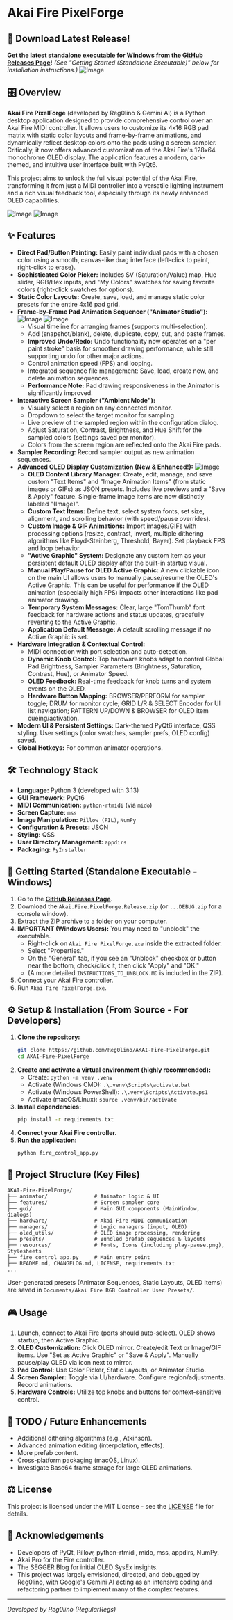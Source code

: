 # Akai Fire PixelForge

## 🚀 Download Latest Release!

**Get the latest standalone executable for Windows from the [GitHub Releases Page](https://github.com/Reg0lino/AKAI-Fire-PixelForge/releases/latest)!** 
*(See "Getting Started (Standalone Executable)" below for installation instructions.)*
![Image](https://github.com/user-attachments/assets/16759301-d11a-4260-aab8-803e2cc5c84f)

## 🎛️ Overview

**Akai Fire PixelForge** (developed by Reg0lino & Gemini AI) is a Python desktop application designed to provide comprehensive control over an Akai Fire MIDI controller. It allows users to customize its 4x16 RGB pad matrix with static color layouts and frame-by-frame animations, and dynamically reflect desktop colors onto the pads using a screen sampler. Critically, it now offers advanced customization of the Akai Fire's 128x64 monochrome OLED display. The application features a modern, dark-themed, and intuitive user interface built with PyQt6.

This project aims to unlock the full visual potential of the Akai Fire, transforming it from just a MIDI controller into a versatile lighting instrument and a rich visual feedback tool, especially through its newly enhanced OLED capabilities.

![Image](https://github.com/user-attachments/assets/fcec95de-555b-4066-87a9-aa0419526ef4)
![Image](https://github.com/user-attachments/assets/f3bbcca6-abad-454e-b441-ec2d4533f6b0)


## ✨ Features

*   **Direct Pad/Button Painting:** Easily paint individual pads with a chosen color using a smooth, canvas-like drag interface (left-click to paint, right-click to erase).
*   **Sophisticated Color Picker:** Includes SV (Saturation/Value) map, Hue slider, RGB/Hex inputs, and "My Colors" swatches for saving favorite colors (right-click swatches for options).
*   **Static Color Layouts:** Create, save, load, and manage static color presets for the entire 4x16 pad grid.
*   **Frame-by-Frame Pad Animation Sequencer ("Animator Studio"):**
![Image](https://github.com/user-attachments/assets/bd3e8232-df5d-4a1d-ba4b-05975b16d59b)
![Image](https://github.com/user-attachments/assets/bd3e8232-df5d-4a1d-ba4b-05975b16d59b)
    *   Visual timeline for arranging frames (supports multi-selection).
    *   Add (snapshot/blank), delete, duplicate, copy, cut, and paste frames.
    *   **Improved Undo/Redo:** Undo functionality now operates on a "per paint stroke" basis for smoother drawing performance, while still supporting undo for other major actions.
    *   Control animation speed (FPS) and looping.
    *   Integrated sequence file management: Save, load, create new, and delete animation sequences.
    *   **Performance Note:** Pad drawing responsiveness in the Animator is significantly improved.
*   **Interactive Screen Sampler ("Ambient Mode"):**
    *   Visually select a region on any connected monitor.
    *   Dropdown to select the target monitor for sampling.
    *   Live preview of the sampled region within the configuration dialog.
    *   Adjust Saturation, Contrast, Brightness, and Hue Shift for the sampled colors (settings saved per monitor).
    *   Colors from the screen region are reflected onto the Akai Fire pads.
*   **Sampler Recording:** Record sampler output as new animation sequences.
*   **Advanced OLED Display Customization (New & Enhanced!):**
![Image](https://github.com/user-attachments/assets/bd4aa2e4-a4fb-47e6-909b-2d501bb30c99)
    *   **OLED Content Library Manager:** Create, edit, manage, and save custom "Text Items" and "Image Animation Items" (from static images or GIFs) as JSON presets. Includes live previews and a "Save & Apply" feature. Single-frame image items are now distinctly labeled "(Image)".
    *   **Custom Text Items:** Define text, select system fonts, set size, alignment, and scrolling behavior (with speed/pause overrides).
    *   **Custom Image & GIF Animations:** Import images/GIFs with processing options (resize, contrast, invert, multiple dithering algorithms like Floyd-Steinberg, Threshold, Bayer). Set playback FPS and loop behavior.
    *   **"Active Graphic" System:** Designate any custom item as your persistent default OLED display after the built-in startup visual.
    *   **Manual Play/Pause for OLED Active Graphic:** A new clickable icon on the main UI allows users to manually pause/resume the OLED's Active Graphic. This can be useful for performance if the OLED animation (especially high FPS) impacts other interactions like pad animator drawing.
    *   **Temporary System Messages:** Clear, large "TomThumb" font feedback for hardware actions and status updates, gracefully reverting to the Active Graphic.
    *   **Application Default Message:** A default scrolling message if no Active Graphic is set.
*   **Hardware Integration & Contextual Control:**
    *   MIDI connection with port selection and auto-detection.
    *   **Dynamic Knob Control:** Top hardware knobs adapt to control Global Pad Brightness, Sampler Parameters (Brightness, Saturation, Contrast, Hue), or Animator Speed.
    *   **OLED Feedback:** Real-time feedback for knob turns and system events on the OLED.
    *   **Hardware Button Mapping:** BROWSER/PERFORM for sampler toggle; DRUM for monitor cycle; GRID L/R & SELECT Encoder for UI list navigation; PATTERN UP/DOWN & BROWSER for OLED item cueing/activation.
*   **Modern UI & Persistent Settings:** Dark-themed PyQt6 interface, QSS styling. User settings (color swatches, sampler prefs, OLED config) saved.
*   **Global Hotkeys:** For common animator operations.

## 🛠️ Technology Stack

*   **Language:** Python 3 (developed with 3.13)
*   **GUI Framework:** PyQt6
*   **MIDI Communication:** `python-rtmidi` (via `mido`)
*   **Screen Capture:** `mss`
*   **Image Manipulation:** `Pillow (PIL)`, `NumPy`
*   **Configuration & Presets:** JSON
*   **Styling:** QSS
*   **User Directory Management:** `appdirs`
*   **Packaging:** `PyInstaller`

## 🚀 Getting Started (Standalone Executable - Windows)

1.  Go to the [**GitHub Releases Page**](https://github.com/Reg0lino/AKAI-Fire-PixelForge/releases/latest).
2.  Download the `Akai.Fire.PixelForge.Release.zip` (or `...DEBUG.zip` for a console window).
3.  Extract the ZIP archive to a folder on your computer.
4.  **IMPORTANT (Windows Users):** You may need to "unblock" the executable.
    *   Right-click on `Akai Fire PixelForge.exe` inside the extracted folder.
    *   Select "Properties."
    *   On the "General" tab, if you see an "Unblock" checkbox or button near the bottom, check/click it, then click "Apply" and "OK."
    *   (A more detailed `INSTRUCTIONS_TO_UNBLOCK.MD` is included in the ZIP).
5.  Connect your Akai Fire controller.
6.  Run `Akai Fire PixelForge.exe`.

## ⚙️ Setup & Installation (From Source - For Developers)

1.  **Clone the repository:**
    ```bash
    git clone https://github.com/Reg0lino/AKAI-Fire-PixelForge.git
    cd AKAI-Fire-PixelForge
    ```
2.  **Create and activate a virtual environment (highly recommended):**
    *   Create: `python -m venv .venv`
    *   Activate (Windows CMD): `.\.venv\Scripts\activate.bat`
    *   Activate (Windows PowerShell): `.\.venv\Scripts\Activate.ps1`
    *   Activate (macOS/Linux): `source .venv/bin/activate`
3.  **Install dependencies:**
    ```bash
    pip install -r requirements.txt
    ```
4.  **Connect your Akai Fire controller.**
5.  **Run the application:**
    ```bash
    python fire_control_app.py
    ```

## 📂 Project Structure (Key Files)
```
AKAI-Fire-PixelForge/
├── animator/               # Animator logic & UI
├── features/               # Screen sampler core
├── gui/                    # Main GUI components (MainWindow, dialogs)
├── hardware/               # Akai Fire MIDI communication
├── managers/               # Logic managers (input, OLED)
├── oled_utils/             # OLED image processing, rendering
├── presets/                # Bundled prefab sequences & layouts
├── resources/              # Fonts, Icons (including play-pause.png), Stylesheets
├── fire_control_app.py     # Main entry point
├── README.md, CHANGELOG.md, LICENSE, requirements.txt
...
```
User-generated presets (Animator Sequences, Static Layouts, OLED Items) are saved in `Documents/Akai Fire RGB Controller User Presets/`.

## 🎮 Usage

1.  Launch, connect to Akai Fire (ports should auto-select). OLED shows startup, then Active Graphic.
2.  **OLED Customization:** Click OLED mirror. Create/edit Text or Image/GIF items. Use "Set as Active Graphic" or "Save & Apply". Manually pause/play OLED via icon next to mirror.
3.  **Pad Control:** Use Color Picker, Static Layouts, or Animator Studio.
4.  **Screen Sampler:** Toggle via UI/hardware. Configure region/adjustments. Record animations.
5.  **Hardware Controls:** Utilize top knobs and buttons for context-sensitive control.

## 📝 TODO / Future Enhancements

*   Additional dithering algorithms (e.g., Atkinson).
*   Advanced animation editing (interpolation, effects).
*   More prefab content.
*   Cross-platform packaging (macOS, Linux).
*   Investigate Base64 frame storage for large OLED animations.

## ⚖️ License

This project is licensed under the MIT License - see the [LICENSE](LICENSE) file for details.

## 🙏 Acknowledgements

*   Developers of PyQt, Pillow, python-rtmidi, mido, mss, appdirs, NumPy.
*   Akai Pro for the Fire controller.
*   The SEGGER Blog for initial OLED SysEx insights.
*   This project was largely envisioned, directed, and debugged by Reg0lino, with Google's Gemini AI acting as an intensive coding and refactoring partner to implement many of the complex features.

---
*Developed by Reg0lino (RegularRegs)*

